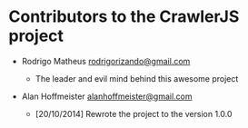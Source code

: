 # Contributors to the CrawlerJS project

* Rodrigo Matheus <rodrigorizando@gmail.com>
  * The leader and evil mind behind this awesome project

* Alan Hoffmeister <alanhoffmeister@gmail.com>
  * [20/10/2014] Rewrote the project to the version 1.0.0
